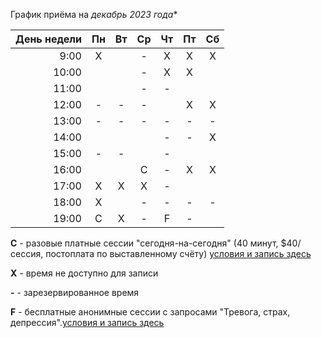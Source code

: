 График приёма на *декабрь 2023 года**

|День недели|Пн|Вт|Ср|Чт|Пт|Сб|
|----:|:---:|:---:|:---:|:---:|:---:|:---:|
|9:00|X||-|X|X|X|
|10:00|||-|X|X||
|11:00|||-|-|||
|12:00|-|-|-||X|X|
|13:00|-|-|-|-|-|-|
|14:00||||-|-|X|
|15:00|-|-||-|||
|16:00|||C|-|X|X|
|17:00|X|X|X|-|||
|18:00|X||-|-|-|-|
|19:00|C|X|-|F|-|

**C** - разовые платные сессии "сегодня-на-сегодня" (40 минут, $40/сессия, постоплата по выставленному счёту) [условия и запись здесь](https://scr.ru/pay/)

**X** - время не доступно для записи

**-** - зарезервированное время

**F** - бесплатные анонимные сессии с запросами "Тревога, страх, депрессия".[условия и запись здесь](https://scr.ru/free/)
